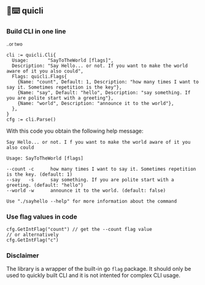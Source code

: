 ## 🏃⌨️ quicli
### Build CLI in one line
<sup>..or two</sup>
```golang
cli := quicli.Cli{
  Usage:       "SayToTheWorld [flags]",
  Description: "Say Hello... or not. If you want to make the world aware of it you also could",
  Flags: quicli.Flags{
    {Name: "count", Default: 1, Description: "how many times I want to say it. Sometimes repetition is the key"},
    {Name: "say", Default: "hello", Description: "say something. If you are polite start with a greeting"},
    {Name: "world", Description: "announce it to the world"},
  },
}
cfg := cli.Parse()
```

With this code you obtain the following help message:
```
Say Hello... or not. I f you want to make the world aware of it you also could

Usage: SayToTheWorld [flags]

--count -c      how many times I want to say it. Sometimes repetition is the key. (default: 1)
--say   -s      say something. If you are polite start with a greeting. (default: "hello")
--world -w      announce it to the world. (default: false)

Use "./sayhello --help" for more information about the command
```

### Use flag values in code
```golang
cfg.GetIntFlag("count") // get the --count flag value
// or alternatively
cfg.GetIntFlag("c")
```

### Disclaimer
The library is a wrapper of the built-in go `flag` package. It should only be used to quickly built CLI and it is not intented for complex CLI usage.
